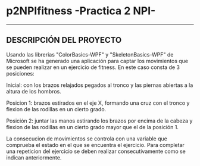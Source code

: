 p2NPIfitness -Practica 2 NPI-
=============================


----------------------------------------------------------------------------------------------------------------

DESCRIPCIÓN DEL PROYECTO
--
Usando las librerias "ColorBasics-WPF" y "SkeletonBasics-WPF" de Microsoft se ha generado una aplicación para captar los movimientos que se pueden realizar en un ejercicio de fitness.
En este caso consta de 3 posiciones:

Inicial: con los brazos relajados pegados al tronco y las piernas abiertas a la altura de los hombros.

Posicion 1: brazos estirados en el eje X, formando una cruz con el tronco y flexion de las rodillas en un cierto grado.

Posición 2: juntar las manos estirando los brazos por encima de la cabeza y flexion de las rodillas en un cierto grado mayor que el de la posición 1.

La consecucion de movimientos se controla con una variable que comprueba el estado en el que se encuentra el ejercicio. Para completar una repeticion del ejercicio se deben realizar consecutivamente como se indican anteriormente.
